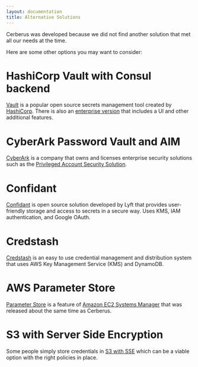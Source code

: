 ```yaml
---
layout: documentation
title: Alternative Solutions
---
```


Cerberus was developed because we did not find another solution that met all our needs at the time.

Here are some other options you may want to consider:

# HashiCorp Vault with Consul backend

<a target="_blank" onclick="trackOutboundLink('https://www.vaultproject.io/')" href="https://www.vaultproject.io/">Vault</a> is a popular open source secrets management tool created by <a target="_blank" onclick="trackOutboundLink('https://www.hashicorp.com/')" href="https://www.hashicorp.com/">HashiCorp</a>.
 There is also an <a target="_blank" onclick="trackOutboundLink('https://www.hashicorp.com/vault.html')" href="https://www.hashicorp.com/vault.html">enterprise version</a> that includes a UI and other additional features.

# CyberArk Password Vault and AIM

<a target="_blank" onclick="trackOutboundLink('http://www.cyberark.com/')" href="http://www.cyberark.com/">CyberArk</a> is a company that owns and licenses enterprise security solutions such as
the <a target="_blank" onclick="trackOutboundLink('http://www.cyberark.com/products/privileged-account-security-solutions/')" href="http://www.cyberark.com/products/privileged-account-security-solutions/">Privileged Account Security Solution</a>.

# Confidant

<a target="_blank" onclick="trackOutboundLink('https://lyft.github.io/confidant/')" href="https://lyft.github.io/confidant/">Confidant</a> is open source solution developed by Lyft that provides user-friendly 
storage and access to secrets in a secure way.  Uses KMS, IAM authentication, and Google OAuth.

# Credstash

[Credstash](https://github.com/fugue/credstash) is an easy to use credential management and distribution system that uses AWS Key Management Service (KMS) and DynamoDB.

# AWS Parameter Store

[Parameter Store](https://aws.amazon.com/ec2/systems-manager/parameter-store/) is a feature of [Amazon EC2 Systems Manager](https://aws.amazon.com/ec2/systems-manager/)
that was released about the same time as Cerberus.

# S3 with Server Side Encryption

Some people simply store credentials in [S3 with SSE](http://docs.aws.amazon.com/AmazonS3/latest/dev/UsingKMSEncryption.html)
which can be a viable option with the right policies in place.
